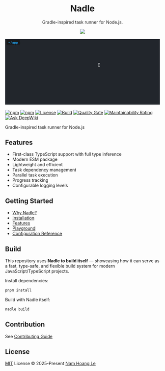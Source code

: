 <h1 align="center">
Nadle
</h1>
<p align="center">
Gradle-inspired task runner for Node.js.
<p>
<p align="center">
  <a href="https://www.npmjs.com/package/nadle"><img src="https://img.shields.io/npm/v/nadle?color=3B7FC4&label="></a>
<p>

![Demo](https://raw.githubusercontent.com/nadlejs/nadle/main/.assets/demo.gif)

[![npm](https://img.shields.io/npm/v/nadle)](https://www.npmjs.com/package/nadle)
[![npm](https://img.shields.io/npm/dm/nadle)](https://www.npmjs.com/package/nadle)
[![License](https://img.shields.io/github/license/nadlejs/nadle)](LICENSE)
[![Build](https://github.com/nadlejs/nadle/actions/workflows/ci.yml/badge.svg)](https://github.com/nadlejs/nadle/actions/workflows/ci.yml)
[![Quality Gate](https://sonarcloud.io/api/project_badges/measure?project=nam-hle_nadle&metric=alert_status)](https://sonarcloud.io/summary/?id=nam-hle_nadle)
[![Maintainability Rating](https://sonarcloud.io/api/project_badges/measure?project=nam-hle_nadle&metric=sqale_rating)](https://sonarcloud.io/summary/new_code?id=nam-hle_nadle)
[![Ask DeepWiki](https://deepwiki.com/badge.svg)](https://deepwiki.com/nadlejs/nadle)

Gradle-inspired task runner for Node.js

## Features

- First-class TypeScript support with full type inference
- Modern ESM package
- Lightweight and efficient
- Task dependency management
- Parallel task execution
- Progress tracking
- Configurable logging levels

## Getting Started

- [Why Nadle?](https://www.nadle.dev/docs/why-nadle)
- [Installation](https://www.nadle.dev/docs/getting-started/installation)
- [Features](https://www.nadle.dev/docs/getting-started/features)
- [Playground](https://www.nadle.dev/docs/getting-started/playground)
- [Configuration Reference](https://www.nadle.dev/docs/config-reference)

## Build

This repository uses **Nadle to build itself** — showcasing how it can serve as a fast, type-safe, and flexible build system for modern JavaScript/TypeScript projects.

Install dependencies:

```bash
pnpm install
```

Build with Nadle itself:

```bash
nadle build
```

## Contribution

See [Contributing Guide](https://github.com/nadlejs/nadle/blob/main/CONTRIBUTING.md)

## License

[MIT](./LICENSE) License © 2025-Present [Nam Hoang Le](https://github.com/nam-hle)
